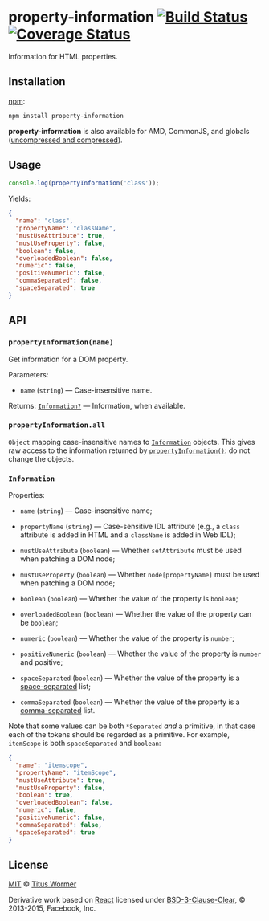 # property-information [![Build Status][build-badge]][build-status] [![Coverage Status][coverage-badge]][coverage-status]

Information for HTML properties.

## Installation

[npm][]:

```bash
npm install property-information
```

**property-information** is also available for AMD, CommonJS, and
globals ([uncompressed and compressed][releases]).

## Usage

```js
console.log(propertyInformation('class'));
```

Yields:

```json
{
  "name": "class",
  "propertyName": "className",
  "mustUseAttribute": true,
  "mustUseProperty": false,
  "boolean": false,
  "overloadedBoolean": false,
  "numeric": false,
  "positiveNumeric": false,
  "commaSeparated": false,
  "spaceSeparated": true
}
```

## API

### `propertyInformation(name)`

Get information for a DOM property.

Parameters:

*   `name` (`string`) — Case-insensitive name.

Returns: [`Information?`][information] — Information, when available.

### `propertyInformation.all`

`Object` mapping case-insensitive names to [`Information`][information]
objects. This gives raw access to the information returned by
[`propertyInformation()`][property-information]: do not change the
objects.

### `Information`

Properties:

*   `name` (`string`) — Case-insensitive name;

*   `propertyName` (`string`)
    — Case-sensitive IDL attribute (e.g., a `class` attribute is added in HTML
    and a `className` is added in Web IDL);

*   `mustUseAttribute` (`boolean`)
    — Whether `setAttribute` must be used when patching a DOM node;

*   `mustUseProperty` (`boolean`)
    — Whether `node[propertyName]` must be used when patching a DOM node;

*   `boolean` (`boolean`)
    — Whether the value of the property is `boolean`;

*   `overloadedBoolean` (`boolean`)
    — Whether the value of the property can be `boolean`;

*   `numeric` (`boolean`)
    — Whether the value of the property is `number`;

*   `positiveNumeric` (`boolean`)
    — Whether the value of the property is `number` and positive;

*   `spaceSeparated` (`boolean`)
    — Whether the value of the property is a [space-separated][] list;

*   `commaSeparated` (`boolean`)
    — Whether the value of the property is a [comma-separated][] list.

Note that some values can be both `*Separated` _and_ a primitive, in that case
each of the tokens should be regarded as a primitive. For example, `itemScope`
is both `spaceSeparated` and `boolean`:

```json
{
  "name": "itemscope",
  "propertyName": "itemScope",
  "mustUseAttribute": true,
  "mustUseProperty": false,
  "boolean": true,
  "overloadedBoolean": false,
  "numeric": false,
  "positiveNumeric": false,
  "commaSeparated": false,
  "spaceSeparated": true
}
```

## License

[MIT][license] © [Titus Wormer][author]

Derivative work based on [React][source] licensed under
[BSD-3-Clause-Clear][source-license], © 2013-2015, Facebook, Inc.

[build-badge]: https://img.shields.io/travis/wooorm/property-information.svg?style=flat

[build-status]: https://travis-ci.org/wooorm/property-information

[coverage-badge]: https://img.shields.io/codecov/c/github/wooorm/property-information.svg

[coverage-status]: https://codecov.io/github/wooorm/property-information

[npm]: https://docs.npmjs.com/cli/install

[author]: http://wooorm.com

[releases]: https://github.com/wooorm/property-information/releases

[license]: LICENSE

[source]: https://github.com/facebook/react/blob/f445dd9/src/renderers/dom/shared/HTMLDOMPropertyConfig.js

[source-license]: https://github.com/facebook/react/blob/88cdc27/LICENSE

[space-separated]: https://html.spec.whatwg.org/#space-separated-tokens

[comma-separated]: https://html.spec.whatwg.org/#comma-separated-tokens

[information]: #information

[property-information]: #propertyinformationname
